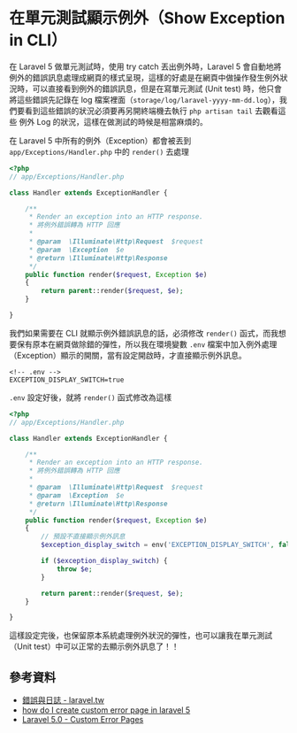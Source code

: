 # 在單元測試顯示例外（Show Exception in CLI）

在 Laravel 5 做單元測試時，使用 try catch 丟出例外時，Laravel 5 會自動地將例外的錯誤訊息處理成網頁的樣式呈現，這樣的好處是在網頁中做操作發生例外狀況時，可以直接看到例外的錯誤訊息，但是在寫單元測試 (Unit test) 時，他只會將這些錯誤先記錄在 log 檔案裡面（`storage/log/laravel-yyyy-mm-dd.log`），我們要看到這些錯誤的狀況必須要再另開終端機去執行 `php artisan tail` 去觀看這些 例外 Log 的狀況，這樣在做測試的時候是相當麻煩的。

在 Laravel 5 中所有的例外（Exception）都會被丟到 `app/Exceptions/Handler.php` 中的 `render()` 去處理

```php
<?php
// app/Exceptions/Handler.php

class Handler extends ExceptionHandler {

    /**
     * Render an exception into an HTTP response.
     * 將例外錯誤轉為 HTTP 回應
     *
     * @param  \Illuminate\Http\Request  $request
     * @param  \Exception  $e
     * @return \Illuminate\Http\Response
     */
    public function render($request, Exception $e)
    {
        return parent::render($request, $e);
    }

}
```

我們如果需要在 CLI 就顯示例外錯誤訊息的話，必須修改 `render()` 函式，而我想要保有原本在網頁做除錯的彈性，所以我在環境變數 `.env` 檔案中加入例外處理（Exception）顯示的開關，當有設定開啟時，才直接顯示例外訊息。

```
<!-- .env -->
EXCEPTION_DISPLAY_SWITCH=true
```

`.env` 設定好後，就將 `render()` 函式修改為這樣


```php
<?php
// app/Exceptions/Handler.php

class Handler extends ExceptionHandler {

    /**
     * Render an exception into an HTTP response.
     * 將例外錯誤轉為 HTTP 回應
     *
     * @param  \Illuminate\Http\Request  $request
     * @param  \Exception  $e
     * @return \Illuminate\Http\Response
     */
    public function render($request, Exception $e)
    {
        // 預設不直接顯示例外訊息
        $exception_display_switch = env('EXCEPTION_DISPLAY_SWITCH', false);

        if ($exception_display_switch) {
            throw $e;
        }

        return parent::render($request, $e);
    }

}
```

這樣設定完後，也保留原本系統處理例外狀況的彈性，也可以讓我在單元測試（Unit test）中可以正常的去顯示例外訊息了！！


## 參考資料
* [錯誤與日誌 - laravel.tw](http://laravel.tw/docs/5.0/errors)
* [how do I create custom error page in laravel 5](http://stackoverflow.com/questions/28689629/how-do-i-create-custom-error-page-in-laravel-5)
* [Laravel 5.0 - Custom Error Pages](https://mattstauffer.co/blog/laravel-5.0-custom-error-pages)
